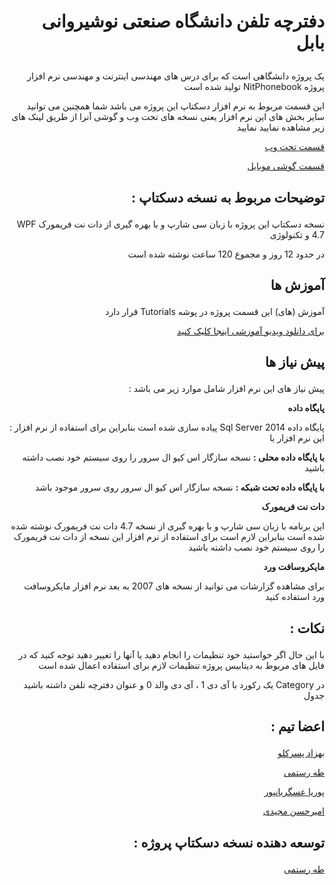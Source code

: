 # <p align="right">دفترچه تلفن دانشگاه صنعتی نوشیروانی بابل</p>
<p align="right">
یک پروژه دانشگاهی است که برای درس های مهندسی اینترنت و مهندسی نرم افزار تولید شده است NitPhonebook پروژه 
</p>
<p align="right">
این قسمت مربوط به نرم افزار دسکتاپ این پروژه می باشد شما همچنین می توانید سایر بخش های این نرم افزار یعنی نسخه های تحت وب و گوشی آنرا از طریق لینک های زیر مشاهده نمایید نمایید
</p>


[<p align="right">قسمت تحت وب</p>](#)
[<p align="right">قسمت گوشی موبایل</p>](#)

## <p align="right">: توضیحات مربوط به نسخه دسکتاپ</p>

<p align="right">  WPF  نسخه دسکتاپ این پروژه با زبان سی شارپ و با بهره گیری از دات نت فریمورک 4.7 و تکنولوژی</p>

<p align="right">در حدود 12 روز و مجموع 120 ساعت نوشته شده است</p>

## <p align="right">آموزش ها</p>

<p align="right"> قرار دارد  Tutorials  آموزش (های) این قسمت پروژه در پوشه </p>

[<p align="right">برای دانلود ویدیو آموزشی اینجا کلیک کنید</p>](https://raw.githubusercontent.com/tataiee1375/NitPhonebook/master/Tutorials/Videos/Tutorial01.mp4)


## <p align="right">پیش نیاز ها</p>

<p align="right">: پیش نیاز های این نرم افزار شامل موارد زیر می باشد</p>

<p align="right"><strong>پایگاه داده</strong></p>

<p align="right"> : پیاده سازی شده است بنابراین برای استفاده از نرم افزار  Sql Server 2014 پایگاه داده این نرم افزار با </p>
<p align="right"><strong> با پایگاه داده محلی :</strong> نسخه سازگار اس کیو ال سرور را روی سیستم خود نصب داشته باشید</p>
<p align="right"><strong> با پایگاه داده تحت شبکه :</strong> نسخه سازگار اس کیو ال سرور  روی سرور موجود باشد</p>

<p align="right"><strong>دات نت فریمورک</strong></p>

<p align="right">این برنامه با زبان سی شارپ و با بهره گیری از نسخه 4.7 دات نت فریمورک نوشته شده شده است بنابراین لازم است برای استفاده از نرم افزار این نسخه از دات نت فریمورک را روی سیستم خود نصب داشته باشید</p>

<p align="right"><strong>مایکروسافت ورد</strong></p>

<p align="right">برای مشاهده گزارشات می توانید از نسخه های 2007 به بعد نرم افزار مایکروسافت ورد استفاده کنید</p>

## <p align="right">: نکات</p>

<p align="right"> با این حال اگر خواستید خود تنظیمات را انجام دهید یا آنها را تغییر دهید توجه کنید که  در فایل های مربوط به دیتابیس پروژه تنظیمات لازم برای استفاده اعمال شده است</p>

<p align="right">  </p>

<p align="right"> یک رکورد با آی دی 1 ، آی دی والد 0 و عنوان دفترچه تلفن داشته باشید Category در جدول </p>

## <p align="right"> : اعضا تیم</p>

[<p align="right">بهزاد پسرکلو</p>](#)
[<p align="right">طه رستمی</p>](https://github.com/tataiee1375)
[<p align="right">پوریا عسگریانپور</p>](#)
[<p align="right">امیرحسن مجیدی</p>](https://github.com/amirhmajidi)

## <p align="right">: توسعه دهنده نسخه دسکتاپ پروژه</p>

[<p align="right">طه رستمی</p>](https://github.com/tataiee1375)
